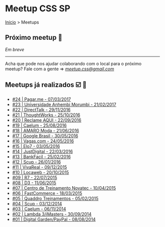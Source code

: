 Meetup CSS SP
======

[Início](../README.md) > Meetups

## Próximo meetup :calendar:

*Em breve*

---------------------------------------

Acha que pode nos ajudar colaborando com o local para o próximo meetup? Fale com a gente => *meetup.css@gmail.com*

## Meetups já realizados :ballot_box_with_check: :facepunch:

* [#24 | Pagar.me - 07/03/2017](meetups/24.md)
* [#23 | Universidade Anhembi Morumbi - 21/02/2017](meetups/23.md)
* [#22 | DirectTalk - 29/11/2016](meetups/22.md)
* [#21 | ThoughtWorks - 25/10/2016](meetups/21.md)
* [#20 | Reclame AQUI - 22/09/2016](meetups/20.md)
* [#19 | Caelum - 25/08/2016](meetups/19.md)
* [#18 | AMARO Moda - 21/06/2016](meetups/18.md)
* [#17 | Google Brasil - 30/05/2016](meetups/17.md)
* [#16 | Vagas.com - 24/05/2016](meetups/16.md)
* [#15 | Elo7 - 03/05/2016](meetups/15.md)
* [#14 | JustDigital - 22/03/2016](meetups/14.md)
* [#13 | BankFacil - 25/02/2016](meetups/13.md)
* [#12 | Scup - 26/01/2016](meetups/12.md)
* [#11 | VivaReal - 09/12/2015](meetups/11.md)
* [#10 | Locaweb - 20/10/2015](meetups/10.md)
* [#09 | R7 - 22/07/2015](meetups/09.md)
* [#08 | D3 - 11/06/2015](meetups/08.md)
* [#07 | Centro de Treinamento Novatec - 10/04/2015](meetups/07.md)
* [#06 | FastCommerce - 18/03/2015](meetups/06.md)
* [#05 | Quaddro Treinamentos - 05/02/2015](meetups/05.md)
* [#04 | Scup - 03/12/2014](meetups/04.md)
* [#03 | Caelum - 06/11/2014](meetups/03.md)
* [#02 | Lambda 3/iMasters - 30/09/2014](meetups/02.md)
* [#01 | Digital Garden/PayPal - 08/08/2014](meetups/01.md)
